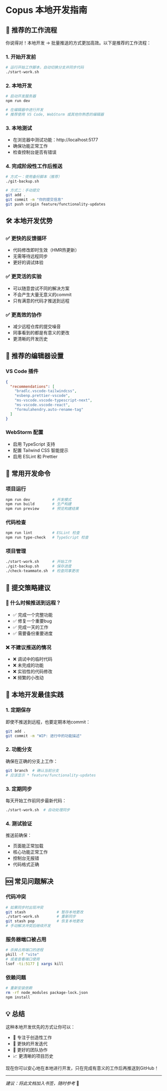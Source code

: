 # Copus 本地开发指南

## 🎯 推荐的工作流程

你说得对！本地开发 → 批量推送的方式更加高效。以下是推荐的工作流程：

### 1. 开始开发前
```bash
# 运行开始工作脚本，自动切换分支并同步代码
./start-work.sh
```

### 2. 本地开发
```bash
# 启动开发服务器
npm run dev

# 在编辑器中进行开发
# 推荐使用 VS Code, WebStorm 或其他你熟悉的编辑器
```

### 3. 本地测试
- 在浏览器中测试功能：http://localhost:5177
- 确保功能正常工作
- 检查控制台是否有错误

### 4. 完成阶段性工作后推送
```bash
# 方式一：使用备份脚本（推荐）
./git-backup.sh

# 方式二：手动提交
git add .
git commit -m "你的提交信息"
git push origin feature/functionality-updates
```

## 🛠 本地开发优势

### ✅ 更快的反馈循环
- 代码修改即时生效（HMR热更新）
- 无需等待远程同步
- 更好的调试体验

### ✅ 更灵活的实验
- 可以随意尝试不同的解决方案
- 不会产生大量无意义的commit
- 只有满意的代码才推送到远程

### ✅ 更高效的协作
- 减少远程仓库的提交噪音
- 同事看到的都是有意义的更改
- 更清晰的开发历史

## 📁 推荐的编辑器设置

### VS Code 插件
```json
{
  "recommendations": [
    "bradlc.vscode-tailwindcss",
    "esbenp.prettier-vscode",
    "ms-vscode.vscode-typescript-next",
    "ms-vscode.vscode-react",
    "formulahendry.auto-rename-tag"
  ]
}
```

### WebStorm 配置
- 启用 TypeScript 支持
- 配置 Tailwind CSS 智能提示
- 启用 ESLint 和 Prettier

## 🚀 常用开发命令

### 项目运行
```bash
npm run dev          # 开发模式
npm run build        # 生产构建
npm run preview      # 预览构建结果
```

### 代码检查
```bash
npm run lint         # ESLint 检查
npm run type-check   # TypeScript 检查
```

### 项目管理
```bash
./start-work.sh      # 开始工作
./git-backup.sh      # 保存进度
./check-teammate.sh  # 检查同事更改
```

## 📝 提交策略建议

### 🎯 什么时候推送到远程？
- ✅ 完成一个完整功能
- ✅ 修复一个重要bug
- ✅ 完成一天的工作
- ✅ 需要备份重要进度

### ❌ 不建议推送的情况
- ❌ 调试中的临时代码
- ❌ 未完成的功能
- ❌ 实验性的代码修改
- ❌ 频繁的小改动

## 🔧 本地开发最佳实践

### 1. 定期保存
即使不推送到远程，也要定期本地commit：
```bash
git add .
git commit -m "WIP: 进行中的功能描述"
```

### 2. 功能分支
确保在正确的分支上工作：
```bash
git branch  # 确认当前分支
# 应该显示 * feature/functionality-updates
```

### 3. 定期同步
每天开始工作前同步最新代码：
```bash
./start-work.sh  # 自动处理同步
```

### 4. 测试验证
推送前确保：
- 页面能正常加载
- 核心功能正常工作
- 控制台无报错
- 代码格式正确

## 🆘 常见问题解决

### 代码冲突
```bash
# 如果同步时出现冲突
git stash              # 暂存本地更改
./start-work.sh        # 重新同步
git stash pop          # 恢复本地更改
# 手动解决冲突后继续开发
```

### 服务器端口被占用
```bash
# 杀掉占用端口的进程
pkill -f "vite"
# 或者查看端口使用
lsof -ti:5177 | xargs kill
```

### 依赖问题
```bash
# 重新安装依赖
rm -rf node_modules package-lock.json
npm install
```

## 💡 总结

这种本地开发优先的方式让你可以：
- 🎨 专注于创造性工作
- 🚀 更快的开发迭代
- 🤝 更好的团队协作
- 📈 更清晰的项目历史

现在你可以安心地在本地进行开发，只在完成有意义的工作后再推送到GitHub！

---
*建议：将此文档加入书签，随时参考* 📖